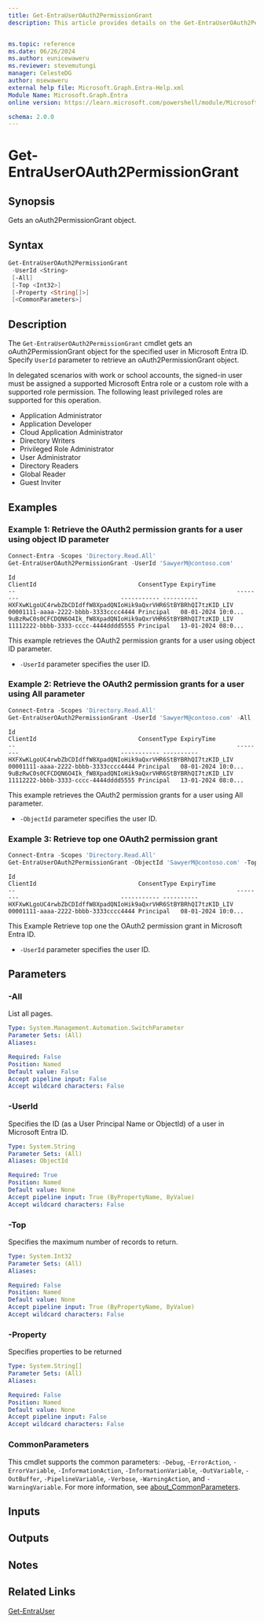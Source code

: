 ```yaml
---
title: Get-EntraUserOAuth2PermissionGrant
description: This article provides details on the Get-EntraUserOAuth2PermissionGrant command.


ms.topic: reference
ms.date: 06/26/2024
ms.author: eunicewaweru
ms.reviewer: stevemutungi
manager: CelesteDG
author: msewaweru
external help file: Microsoft.Graph.Entra-Help.xml
Module Name: Microsoft.Graph.Entra
online version: https://learn.microsoft.com/powershell/module/Microsoft.Graph.Entra/Get-EntraUserOAuth2PermissionGrant

schema: 2.0.0
---
```


# Get-EntraUserOAuth2PermissionGrant

## Synopsis

Gets an oAuth2PermissionGrant object.

## Syntax

```powershell
Get-EntraUserOAuth2PermissionGrant
 -UserId <String>
 [-All]
 [-Top <Int32>]
 [-Property <String[]>]
 [<CommonParameters>]
```

## Description

The `Get-EntraUserOAuth2PermissionGrant` cmdlet gets an oAuth2PermissionGrant object for the specified user in Microsoft Entra ID. Specify `UserId` parameter to retrieve an oAuth2PermissionGrant object.

In delegated scenarios with work or school accounts, the signed-in user must be assigned a supported Microsoft Entra role or a custom role with a supported role permission. The following least privileged roles are supported for this operation.

- Application Administrator
- Application Developer
- Cloud Application Administrator
- Directory Writers
- Privileged Role Administrator
- User Administrator
- Directory Readers
- Global Reader
- Guest Inviter

## Examples

### Example 1: Retrieve the OAuth2 permission grants for a user using object ID parameter

```powershell
Connect-Entra -Scopes 'Directory.Read.All'
Get-EntraUserOAuth2PermissionGrant -UserId 'SawyerM@contoso.com'
```

```Output
Id                                                               ClientId                             ConsentType ExpiryTime
--                                                               --------                             ----------- ----------
HXFXwKLgoUC4rwbZbCDIdffW8XpadQNIoHik9aQxrVHR6StBYBRhQI7tzKID_LIV 00001111-aaaa-2222-bbbb-3333cccc4444 Principal   08-01-2024 10:0...
9uBzRwC0s0CFCDQN6O4Ik_fW8XpadQNIoHik9aQxrVHR6StBYBRhQI7tzKID_LIV 11112222-bbbb-3333-cccc-4444dddd5555 Principal   13-01-2024 08:0...
```

This example retrieves the OAuth2 permission grants for a user using object ID parameter.

- `-UserId` parameter specifies the user ID.

### Example 2: Retrieve the OAuth2 permission grants for a user using All parameter

```powershell
Connect-Entra -Scopes 'Directory.Read.All'
Get-EntraUserOAuth2PermissionGrant -UserId 'SawyerM@contoso.com' -All
```

```Output
Id                                                               ClientId                             ConsentType ExpiryTime
--                                                               --------                             ----------- ----------
HXFXwKLgoUC4rwbZbCDIdffW8XpadQNIoHik9aQxrVHR6StBYBRhQI7tzKID_LIV 00001111-aaaa-2222-bbbb-3333cccc4444 Principal   08-01-2024 10:0...
9uBzRwC0s0CFCDQN6O4Ik_fW8XpadQNIoHik9aQxrVHR6StBYBRhQI7tzKID_LIV 11112222-bbbb-3333-cccc-4444dddd5555 Principal   13-01-2024 08:0...
```

This example retrieves the OAuth2 permission grants for a user using All parameter.

- `-ObjectId` parameter specifies the user ID.

### Example 3: Retrieve top one OAuth2 permission grant

```powershell
Connect-Entra -Scopes 'Directory.Read.All'
Get-EntraUserOAuth2PermissionGrant -ObjectId 'SawyerM@contoso.com' -Top 1
```

```Output
Id                                                               ClientId                             ConsentType ExpiryTime
--                                                               --------                             ----------- ----------
HXFXwKLgoUC4rwbZbCDIdffW8XpadQNIoHik9aQxrVHR6StBYBRhQI7tzKID_LIV 00001111-aaaa-2222-bbbb-3333cccc4444 Principal   08-01-2024 10:0...
```

This Example Retrieve top one the OAuth2 permission grant in Microsoft Entra ID.

- `-UserId` parameter specifies the user ID.

## Parameters

### -All

List all pages.

```yaml
Type: System.Management.Automation.SwitchParameter
Parameter Sets: (All)
Aliases:

Required: False
Position: Named
Default value: False
Accept pipeline input: False
Accept wildcard characters: False
```

### -UserId

Specifies the ID (as a User Principal Name or ObjectId) of a user in Microsoft Entra ID.

```yaml
Type: System.String
Parameter Sets: (All)
Aliases: ObjectId

Required: True
Position: Named
Default value: None
Accept pipeline input: True (ByPropertyName, ByValue)
Accept wildcard characters: False
```

### -Top

Specifies the maximum number of records to return.

```yaml
Type: System.Int32
Parameter Sets: (All)
Aliases:

Required: False
Position: Named
Default value: None
Accept pipeline input: True (ByPropertyName, ByValue)
Accept wildcard characters: False
```

### -Property

Specifies properties to be returned

```yaml
Type: System.String[]
Parameter Sets: (All)
Aliases:

Required: False
Position: Named
Default value: None
Accept pipeline input: False
Accept wildcard characters: False
```

### CommonParameters

This cmdlet supports the common parameters: `-Debug`, `-ErrorAction`, `-ErrorVariable`, `-InformationAction`, `-InformationVariable`, `-OutVariable`, `-OutBuffer`, `-PipelineVariable`, `-Verbose`, `-WarningAction`, and `-WarningVariable`. For more information, see [about_CommonParameters](https://go.microsoft.com/fwlink/?LinkID=113216).

## Inputs

## Outputs

## Notes

## Related Links

[Get-EntraUser](Get-EntraUser.md)
